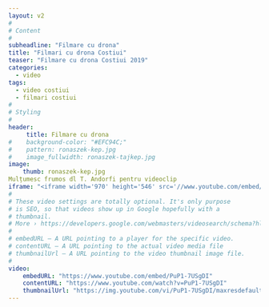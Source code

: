 ```yaml
---
layout: v2
#
# Content
#
subheadline: "Filmare cu drona"
title: "Filmari cu drona Costiui"
teaser: "Filmare cu drona Costiui 2019"
categories:
  - video
tags:
  - video costiui
  - filmari costiui
#
# Styling
#
header: 
     title: Filmare cu drona
#    background-color: "#EFC94C;"
#    pattern: ronaszek-kep.jpg
#    image_fullwidth: ronaszek-tajkep.jpg
image:
    thumb: ronaszek-kep.jpg
Mulțumesc frumos dl T. Andorfi pentru videoclip
iframe: "<iframe width='970' height='546' src='//www.youtube.com/embed/PuP1-7USgDI' frameborder='0' allowfullscreen></iframe>"
#
# These video settings are totally optional. It's only purpose
# is SEO, so that videos show up in Google hopefully with a 
# thumbnail.
# More › https://developers.google.com/webmasters/videosearch/schema?hl=en&rd=1
#
# embedURL – A URL pointing to a player for the specific video.
# contentURL – A URL pointing to the actual video media file
# thumbnailUrl – A URL pointing to the video thumbnail image file.
#
video:
    embedURL: "https://www.youtube.com/embed/PuP1-7USgDI"
    contentURL: "https://www.youtube.com/watch?v=PuP1-7USgDI"
    thumbnailUrl: "https://img.youtube.com/vi/PuP1-7USgDI/maxresdefault.jpg"
---
```

